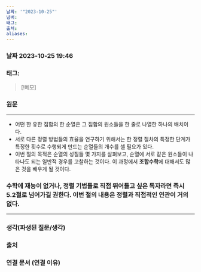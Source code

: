 ```yaml
---
날짜: '"2023-10-25"'
넘버: 
태그: 
출처: 
aliases:
---
```

### 날짜  2023-10-25 19:46

### 태그:

>[!메모]
>

### 원문
---
- 어떤 한 유한 집합의 한 순열은 그 집합의 원소들을 한 줄로 나열한 하나의 배치이다. 
- 서로 다른 정렬 방법들의 효율을 연구하기 위해서는 한 정렬 절차의 특정한 단계가 특정한 횟수로 수행되게 만드는 순열들의 개수를 셀 필요가 있다.
- 이번 절의 목적은 순열의 성질들 몇 가지를 살펴보고, 순열에 서로 같은 원소들이 나타나도 되는 일반적 경우를 고찰하는 것이다. 이 과정에서 **조합수학**에 대해서도 많은 것을 배우게 될 것이다.

### 수학에 재능이 없거나, 정렬 기법들로 직접 뛰어들고 싶은 독자라면 즉시 5.2절로 넘어가길 권한다. 이번 절의 내용은 정렬과 직접적인 연관이 거의 없다.

---
### 생각(파생된 질문/생각)

### 출처

### 연결 문서 (연결 이유)